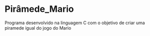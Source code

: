 # Pirâmede_Mario
Programa desenvolvido na linguagem C com o objetivo de criar uma piramede igual do jogo do Mario



